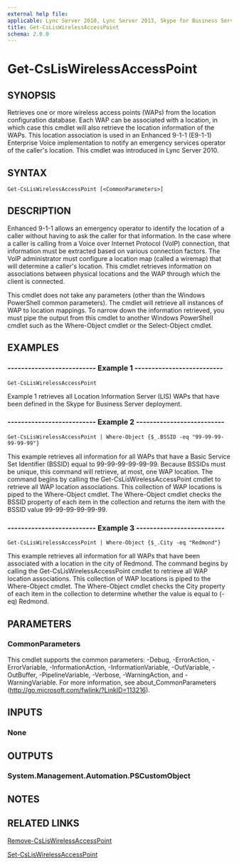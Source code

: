 ```yaml
---
external help file: 
applicable: Lync Server 2010, Lync Server 2013, Skype for Business Server 2015, Skype for Business Server 2019
title: Get-CsLisWirelessAccessPoint
schema: 2.0.0
---
```


# Get-CsLisWirelessAccessPoint

## SYNOPSIS
Retrieves one or more wireless access points (WAPs) from the location configuration database.
Each WAP can be associated with a location, in which case this cmdlet will also retrieve the location information of the WAPs.
This location association is used in an Enhanced 9-1-1 (E9-1-1) Enterprise Voice implementation to notify an emergency services operator of the caller's location.
This cmdlet was introduced in Lync Server 2010.


## SYNTAX

```
Get-CsLisWirelessAccessPoint [<CommonParameters>]
```

## DESCRIPTION
Enhanced 9-1-1 allows an emergency operator to identify the location of a caller without having to ask the caller for that information.
In the case where a caller is calling from a Voice over Internet Protocol (VoIP) connection, that information must be extracted based on various connection factors.
The VoIP administrator must configure a location map (called a wiremap) that will determine a caller's location.
This cmdlet retrieves information on associations between physical locations and the WAP through which the client is connected.

This cmdlet does not take any parameters (other than the Windows PowerShell common parameters).
The cmdlet will retrieve all instances of WAP to location mappings.
To narrow down the information retrieved, you must pipe the output from this cmdlet to another Windows PowerShell cmdlet such as the Where-Object cmdlet or the Select-Object cmdlet.


## EXAMPLES

### -------------------------- Example 1 --------------------------
```
Get-CsLisWirelessAccessPoint
```

Example 1 retrieves all Location Information Server (LIS) WAPs that have been defined in the Skype for Business Server deployment.

### -------------------------- Example 2 --------------------------
```
Get-CsLisWirelessAccessPoint | Where-Object {$_.BSSID -eq "99-99-99-99-99-99"}
```

This example retrieves all information for all WAPs that have a Basic Service Set Identifier (BSSID) equal to 99-99-99-99-99-99.
Because BSSIDs must be unique, this command will retrieve, at most, one WAP location.
The command begins by calling the Get-CsLisWirelessAccessPoint cmdlet to retrieve all WAP location associations.
This collection of WAP locations is piped to the Where-Object cmdlet.
The Where-Object cmdlet checks the BSSID property of each item in the collection and returns the item with the BSSID value 99-99-99-99-99-99.

### -------------------------- Example 3 --------------------------
```
Get-CsLisWirelessAccessPoint | Where-Object {$_.City -eq "Redmond"}
```

This example retrieves all information for all WAPs that have been associated with a location in the city of Redmond.
The command begins by calling the Get-CsLisWirelessAccessPoint cmdlet to retrieve all WAP location associations.
This collection of WAP locations is piped to the Where-Object cmdlet.
The Where-Object cmdlet checks the City property of each item in the collection to determine whether the value is equal to (-eq) Redmond.


## PARAMETERS

### CommonParameters
This cmdlet supports the common parameters: -Debug, -ErrorAction, -ErrorVariable, -InformationAction, -InformationVariable, -OutVariable, -OutBuffer, -PipelineVariable, -Verbose, -WarningAction, and -WarningVariable. For more information, see about_CommonParameters (http://go.microsoft.com/fwlink/?LinkID=113216).


## INPUTS

### None


## OUTPUTS

### System.Management.Automation.PSCustomObject


## NOTES


## RELATED LINKS

[Remove-CsLisWirelessAccessPoint](Remove-CsLisWirelessAccessPoint.md)

[Set-CsLisWirelessAccessPoint](Set-CsLisWirelessAccessPoint.md)

